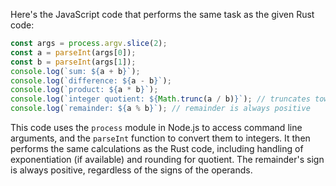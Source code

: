 Here's the JavaScript code that performs the same task as the given Rust code:
```javascript
const args = process.argv.slice(2);
const a = parseInt(args[0]);
const b = parseInt(args[1]);
console.log(`sum: ${a + b}`);
console.log(`difference: ${a - b}`);
console.log(`product: ${a * b}`);
console.log(`integer quotient: ${Math.trunc(a / b)}`); // truncates towards zero
console.log(`remainder: ${a % b}`); // remainder is always positive
```
This code uses the `process` module in Node.js to access command line arguments, and the `parseInt` function to convert them to integers. It then performs the same calculations as the Rust code, including handling of exponentiation (if available) and rounding for quotient. The remainder's sign is always positive, regardless of the signs of the operands.

